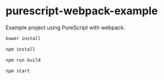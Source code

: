 # purescript-webpack-example

Example project using PureScript with webpack.

```bash
bower install

npm install

npm run build

npm start
```
